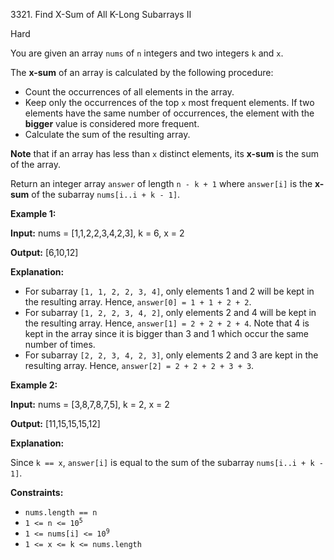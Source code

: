 3321\. Find X-Sum of All K-Long Subarrays II

Hard

You are given an array `nums` of `n` integers and two integers `k` and `x`.

The **x-sum** of an array is calculated by the following procedure:

*   Count the occurrences of all elements in the array.
*   Keep only the occurrences of the top `x` most frequent elements. If two elements have the same number of occurrences, the element with the **bigger** value is considered more frequent.
*   Calculate the sum of the resulting array.

**Note** that if an array has less than `x` distinct elements, its **x-sum** is the sum of the array.

Return an integer array `answer` of length `n - k + 1` where `answer[i]` is the **x-sum** of the subarray `nums[i..i + k - 1]`.

**Example 1:**

**Input:** nums = [1,1,2,2,3,4,2,3], k = 6, x = 2

**Output:** [6,10,12]

**Explanation:**

*   For subarray `[1, 1, 2, 2, 3, 4]`, only elements 1 and 2 will be kept in the resulting array. Hence, `answer[0] = 1 + 1 + 2 + 2`.
*   For subarray `[1, 2, 2, 3, 4, 2]`, only elements 2 and 4 will be kept in the resulting array. Hence, `answer[1] = 2 + 2 + 2 + 4`. Note that 4 is kept in the array since it is bigger than 3 and 1 which occur the same number of times.
*   For subarray `[2, 2, 3, 4, 2, 3]`, only elements 2 and 3 are kept in the resulting array. Hence, `answer[2] = 2 + 2 + 2 + 3 + 3`.

**Example 2:**

**Input:** nums = [3,8,7,8,7,5], k = 2, x = 2

**Output:** [11,15,15,15,12]

**Explanation:**

Since `k == x`, `answer[i]` is equal to the sum of the subarray `nums[i..i + k - 1]`.

**Constraints:**

*   `nums.length == n`
*   <code>1 <= n <= 10<sup>5</sup></code>
*   <code>1 <= nums[i] <= 10<sup>9</sup></code>
*   `1 <= x <= k <= nums.length`